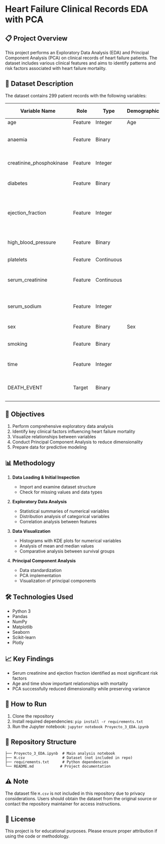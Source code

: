 # Heart Failure Clinical Records EDA with PCA

## 📋 Project Overview
This project performs an Exploratory Data Analysis (EDA) and Principal Component Analysis (PCA) on clinical records of heart failure patients. The dataset includes various clinical features and aims to identify patterns and risk factors associated with heart failure mortality.

## 🏥 Dataset Description
The dataset contains 299 patient records with the following variables:

| Variable Name | Role | Type | Demographic | Description | Units | Missing Values |
|---------------|------|------|-------------|-------------|-------|---------------|
| age | Feature | Integer | Age | Patient age | years | no |
| anaemia | Feature | Binary |  | Decrease of red blood cells or hemoglobin |  | no |
| creatinine_phosphokinase | Feature | Integer |  | Level of CPK enzyme in blood | mcg/L | no |
| diabetes | Feature | Binary |  | Indicates if patient has diabetes |  | no |
| ejection_fraction | Feature | Integer |  | Percentage of blood expelled from heart per contraction | % | no |
| high_blood_pressure | Feature | Binary |  | Indicates if patient has hypertension |  | no |
| platelets | Feature | Continuous |  | Platelets in blood | kiloplatelets/mL | no |
| serum_creatinine | Feature | Continuous |  | Level of serum creatinine in blood | mg/dL | no |
| serum_sodium | Feature | Integer |  | Level of serum sodium in blood | mEq/L | no |
| sex | Feature | Binary | Sex | Woman or man |  | no |
| smoking | Feature | Binary |  | Indicates if patient smokes |  | no |
| time | Feature | Integer |  | Patient follow-up time | days | no |
| DEATH_EVENT | Target | Binary |  | Indicates if patient died during follow-up |  | no |

## 🎯 Objectives
1. Perform comprehensive exploratory data analysis
2. Identify key clinical factors influencing heart failure mortality
3. Visualize relationships between variables
4. Conduct Principal Component Analysis to reduce dimensionality
5. Prepare data for predictive modeling

## 📊 Methodology
1. **Data Loading & Initial Inspection**
   - Import and examine dataset structure
   - Check for missing values and data types

2. **Exploratory Data Analysis**
   - Statistical summaries of numerical variables
   - Distribution analysis of categorical variables
   - Correlation analysis between features

3. **Data Visualization**
   - Histograms with KDE plots for numerical variables
   - Analysis of mean and median values
   - Comparative analysis between survival groups

4. **Principal Component Analysis**
   - Data standardization
   - PCA implementation
   - Visualization of principal components

## 🛠️ Technologies Used
- Python 3
- Pandas
- NumPy
- Matplotlib
- Seaborn
- Scikit-learn
- Plotly

## 📈 Key Findings
- Serum creatinine and ejection fraction identified as most significant risk factors
- Age and time show important relationships with mortality
- PCA successfully reduced dimensionality while preserving variance

## 🚀 How to Run
1. Clone the repository
2. Install required dependencies: `pip install -r requirements.txt`
3. Run the Jupyter notebook: `jupyter notebook Proyecto_3_EDA.ipynb`

## 📁 Repository Structure
```
├── Proyecto_3_EDA.ipynb  # Main analysis notebook
├── H.csv                 # Dataset (not included in repo)
├── requirements.txt      # Python dependencies
└── README.md            # Project documentation
```

## ⚠️ Note
The dataset file `H.csv` is not included in this repository due to privacy considerations. Users should obtain the dataset from the original source or contact the repository maintainer for access instructions.

## 📄 License
This project is for educational purposes. Please ensure proper attribution if using the code or methodology.

